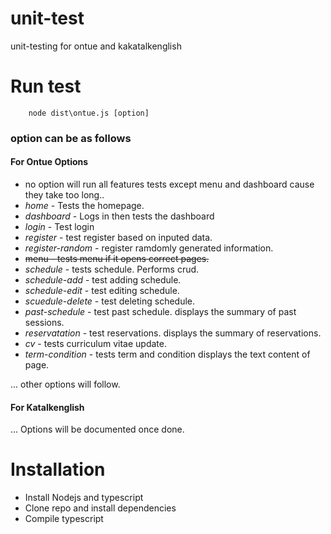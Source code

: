 # unit-test
unit-testing for ontue and kakatalkenglish

# Run test

```
    node dist\ontue.js [option]
```
### option can be as follows

#### For Ontue Options
- no option will run all features tests except menu and dashboard cause they take too long..
- *home* - Tests the homepage.
- *dashboard* - Logs in then tests the dashboard
- *login* - Test login
- *register* - test register based on inputed data.
- *register-random* - register ramdomly generated information.
- ~~menu - tests menu if it opens correct pages.~~
- *schedule* - tests schedule. Performs crud.
- *schedule-add* - test adding schedule.  
- *schedule-edit* - test editing schedule.
- *scuedule-delete* - test deleting schedule.
- *past-schedule* - test past schedule. displays the summary of past sessions.
- *reservatation* - test reservations. displays the summary of reservations.
- *cv* - tests curriculum vitae update.
- *term-condition* - tests term and condition displays the text content of page.


... other options will follow.

#### For Katalkenglish
... Options will be documented once done.


# Installation
- Install Nodejs and typescript
- Clone repo and install dependencies
- Compile typescript